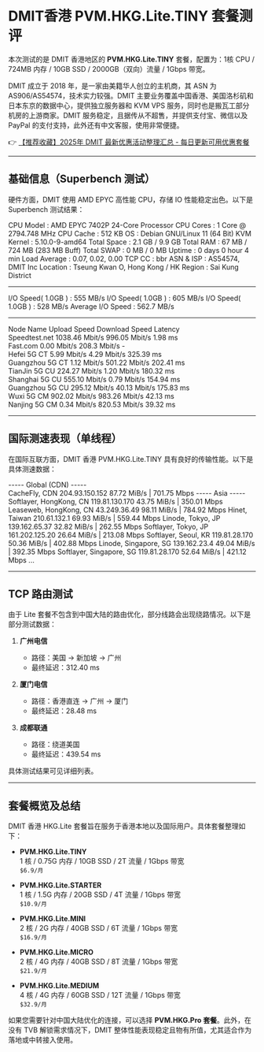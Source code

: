 # DMIT香港 PVM.HKG.Lite.TINY 套餐测评

本次测试的是 DMIT 香港地区的 **PVM.HKG.Lite.TINY** 套餐，配置为：1核 CPU / 724MB 内存 / 10GB SSD / 2000GB（双向）流量 / 1Gbps 带宽。

DMIT 成立于 2018 年，是一家由美籍华人创立的主机商，其 ASN 为 AS906/AS54574，技术实力较强。DMIT 主要业务覆盖中国香港、美国洛杉矶和日本东京的数据中心，提供独立服务器和 KVM VPS 服务，同时也是搬瓦工部分机房的上游商家。DMIT 服务稳定，且据传从不超售，并提供支付宝、微信以及 PayPal 的支付支持，此外还有中文客服，使用非常便捷。

👉 [【推荐收藏】2025年 DMIT 最新优惠活动整理汇总 - 每日更新可用优惠套餐](https://bit.ly/dmit_coupon)

---

## 基础信息（Superbench 测试）

硬件方面，DMIT 使用 AMD EPYC 高性能 CPU，存储 IO 性能稳定出色。以下是 Superbench 测试结果：


CPU Model            : AMD EPYC 7402P 24-Core Processor
CPU Cores            : 1 Core @ 2794.748 MHz
CPU Cache            : 512 KB
OS                   : Debian GNU/Linux 11 (64 Bit) KVM
Kernel               : 5.10.0-9-amd64
Total Space          : 2.1 GB / 9.9 GB
Total RAM            : 67 MB / 724 MB (283 MB Buff)
Total SWAP           : 0 MB / 0 MB
Uptime               : 0 days 0 hour 4 min
Load Average         : 0.07, 0.02, 0.00
TCP CC               : bbr
ASN & ISP            : AS54574, DMIT Inc
Location             : Tseung Kwan O, Hong Kong / HK
Region               : Sai Kung District

----------------------------------------------------------------------
I/O Speed( 1.0GB )   : 555 MB/s
I/O Speed( 1.0GB )   : 605 MB/s
I/O Speed( 1.0GB )   : 528 MB/s
Average I/O Speed    : 562.7 MB/s

----------------------------------------------------------------------
Node Name        Upload Speed      Download Speed      Latency     
Speedtest.net    1038.46 Mbit/s    996.05 Mbit/s       1.98 ms     
Fast.com         0.00 Mbit/s       208.3 Mbit/s        -           
Hefei 5G     CT  5.99 Mbit/s       4.29 Mbit/s         325.39 ms   
Guangzhou 5G CT  1.12 Mbit/s       501.22 Mbit/s       202.41 ms   
TianJin 5G   CU  224.27 Mbit/s     1.20 Mbit/s         180.32 ms   
Shanghai 5G  CU  555.10 Mbit/s     0.79 Mbit/s         154.94 ms   
Guangzhou 5G CU  295.12 Mbit/s     40.13 Mbit/s        175.83 ms   
Wuxi 5G      CM  902.02 Mbit/s     983.26 Mbit/s       42.13 ms    
Nanjing 5G   CM  0.34 Mbit/s       820.53 Mbit/s       39.32 ms   


---

## 国际测速表现（单线程）

在国际互联方面，DMIT 香港 PVM.HKG.Lite.TINY 具有良好的传输性能。以下是具体测速数据：


----- Global (CDN) -----           
CacheFly, CDN                   204.93.150.152            87.72 MiB/s | 701.75 Mbps
----- Asia -----                   
Softlayer, HongKong, CN         119.81.130.170            43.75 MiB/s | 350.01 Mbps
Leaseweb, HongKong, CN          43.249.36.49              98.11 MiB/s | 784.92 Mbps
Hinet, Taiwan                   210.61.132.1              69.93 MiB/s | 559.44 Mbps
Linode, Tokyo, JP               139.162.65.37             32.82 MiB/s | 262.55 Mbps
Softlayer, Tokyo, JP            161.202.125.20            26.64 MiB/s | 213.08 Mbps
Softlayer, Seoul, KR            119.81.28.170             50.36 MiB/s | 402.88 Mbps
Linode, Singapore, SG           139.162.23.4              49.04 MiB/s | 392.35 Mbps
Softlayer, Singapore, SG        119.81.28.170             52.64 MiB/s | 421.12 Mbps
...


---

## TCP 路由测试

由于 Lite 套餐不包含到中国大陆的路由优化，部分线路会出现绕路情况。以下是部分测试数据：

1. **广州电信**
   - 路径：美国 -> 新加坡 -> 广州
   - 最终延迟：312.40 ms

2. **厦门电信**
   - 路径：香港直连 -> 广州 -> 厦门
   - 最终延迟：28.48 ms

3. **成都联通**
   - 路径：绕道美国
   - 最终延迟：439.54 ms

具体测试结果可见详细列表。

---

## 套餐概览及总结

DMIT 香港 HKG.Lite 套餐旨在服务于香港本地以及国际用户。具体套餐整理如下：

- **PVM.HKG.Lite.TINY**  
  1 核 / 0.75G 内存 / 10GB SSD / 2T 流量 / 1Gbps 带宽  
  `$6.9/月`  

- **PVM.HKG.Lite.STARTER**  
  1 核 / 1.5G 内存 / 20GB SSD / 4T 流量 / 1Gbps 带宽  
  `$10.9/月`  

- **PVM.HKG.Lite.MINI**  
  2 核 / 2G 内存 / 40GB SSD / 6T 流量 / 1Gbps 带宽  
  `$16.9/月`  

- **PVM.HKG.Lite.MICRO**  
  2 核 / 4G 内存 / 40GB SSD / 8T 流量 / 1Gbps 带宽  
  `$21.9/月`  

- **PVM.HKG.Lite.MEDIUM**  
  4 核 / 4G 内存 / 60GB SSD / 12T 流量 / 1Gbps 带宽  
  `$32.9/月`  

如果您需要针对中国大陆优化的连接，可以选择 **PVM.HKG.Pro 套餐**。此外，在没有 TVB 解锁需求情况下，DMIT 整体性能表现稳定且物有所值，尤其适合作为落地或中转接入使用。